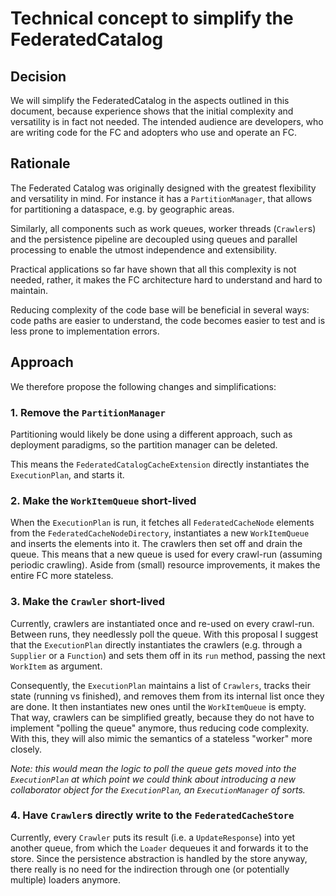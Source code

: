 # Technical concept to simplify the FederatedCatalog

## Decision

We will simplify the FederatedCatalog in the aspects outlined in this document, because experience shows that the
initial complexity and versatility is in fact not needed.
The intended audience are developers, who are writing code for the FC and adopters who use and operate an FC.

## Rationale

The Federated Catalog was originally designed with the greatest flexibility and versatility in mind. For instance
it has a `PartitionManager`, that allows for partitioning a dataspace, e.g. by geographic areas.

Similarly, all components such as work queues, worker threads (`Crawler`s) and the persistence pipeline are decoupled
using queues and parallel processing to enable the utmost independence and extensibility.

Practical applications so far have shown that all this complexity is not needed, rather, it makes the FC architecture
hard to understand and hard to maintain.

Reducing complexity of the code base will be beneficial in several ways: code paths are easier to understand, the code
becomes easier to test and is less prone to implementation errors.

## Approach

We therefore propose the following changes and simplifications:

### 1. Remove the `PartitionManager`

Partitioning would likely be done using a different approach, such as deployment paradigms, so the partition manager can
be deleted.

This means the `FederatedCatalogCacheExtension` directly instantiates the `ExecutionPlan`, and starts it.

### 2. Make the `WorkItemQueue` short-lived

When the `ExecutionPlan` is run, it fetches all `FederatedCacheNode` elements from the `FederatedCacheNodeDirectory`,
instantiates a new `WorkItemQueue` and inserts the elements into it. The crawlers then set off and drain the queue. This
means that a new queue is used for every crawl-run (assuming periodic crawling). Aside from (small) resource
improvements, it makes the entire FC more stateless.

### 3. Make the `Crawler` short-lived

Currently, crawlers are instantiated once and re-used on every crawl-run. Between runs, they needlessly poll the queue.
With this proposal I suggest that the `ExecutionPlan` directly instantiates the crawlers (e.g. through
a `Supplier` or a `Function`) and sets them off in its `run` method, passing the next `WorkItem` as argument.

Consequently, the `ExecutionPlan` maintains a list of `Crawlers`, tracks their state (running vs finished), and removes
them from its internal list once they are done. It then instantiates new ones until the `WorkItemQueue` is empty. That
way, crawlers can be simplified greatly, because they do not have to implement "polling the queue" anymore, thus
reducing code complexity. With this, they will also mimic the semantics of a stateless "worker" more closely.

_Note: this would mean the logic to poll the queue gets moved into the `ExecutionPlan` at which point we could think
about introducing a new collaborator object for the `ExecutionPlan`, an `ExecutionManager` of sorts._

### 4. Have `Crawler`s directly write to the `FederatedCacheStore`

Currently, every `Crawler` puts its result (i.e. a `UpdateResponse`) into yet another queue, from which the `Loader`
dequeues it and forwards it to the store.
Since the persistence abstraction is handled by the store anyway, there really is no need for the indirection through
one (or potentially multiple) loaders anymore.